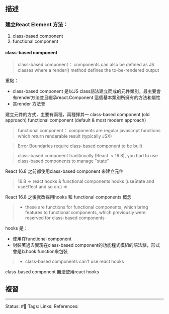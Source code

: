 ## 描述



### 建立React Element 方法：
1. class-based component 
2. functional component


#### class-based component 

> class-based component：
> components can also be defined as JS classes where a render() method defines the to-be-rendered output


重點：
- class-based component 是以JS class語法建立而成的元件類別，最主要會有render方法並且繼承react.Component 這個基本類別所擁有的方法和屬性
- 其render 方法會



建立元件的方式，主要有兩種，兩種擇其一
class-based component (old approach)
functional component (default & most modern approach)


> functional component：
> components are regular javascript functions which return renderable result (typically JSX)

  




> Error Boundaries require class-based component to be built






> class-based component
> traditionally (React  < 16.8), you had to use class-based components to manage "state"

React 16.8 之前都使用class-based component 來建立元件
  
> 16.8 => react hooks & functional components
> hooks (useState and useEffect and so on.) =>

React 16.8 之後就改採用hooks 和 functional components 概念

> - these are functions for functional components, which bring features to functional components, which previously were reserved for class-based components

hooks 是：
- 使用在functional component
- 封裝著過去實現在class-based component的功能程式模組的語法糖，形式會是以hook function來包裝

  

> - class-based components can't use react hooks

class-based component 無法使用react hooks
  




## 複習


---
Status: #🌱 
Tags:
Links:
References: